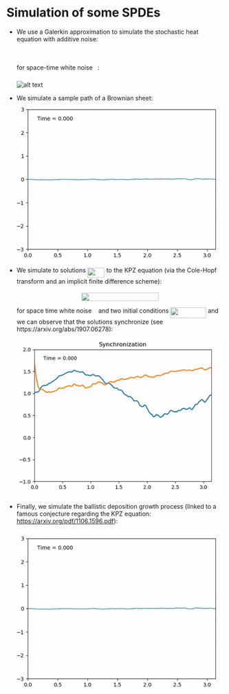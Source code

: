 # Simulation of some SPDEs


- We use a Galerkin approximation to simulate the stochastic heat equation with
  additive noise:
  <p align="center"><img src="/tex/3f3b3e0b508fd688fbee13006e8daad7.svg?invert_in_darkmode&sanitize=true" align=middle width=96.99100785pt height=14.611878599999999pt/></p>
  for space-time white noise <img src="/tex/85e60dfc14844168fd12baa5bfd2517d.svg?invert_in_darkmode&sanitize=true" align=middle width=7.94809454999999pt height=22.831056599999986pt/>:
  
  ![alt text](2d_she.gif)

- We simulate a sample path of a Brownian sheet:
  ![alt text](brownian_sheet.gif)

- We simulate to solutions <img src="/tex/b0084c5cb64e36b653b726facedd2f08.svg?invert_in_darkmode&sanitize=true" align=middle width=40.17511904999999pt height=22.831056599999986pt/> to the KPZ equation (via the Cole-Hopf
  transform and an implicit finite difference scheme):
  <p align="center"><img src="/tex/ed433bc08dfe54743ca512815b07c059.svg?invert_in_darkmode&sanitize=true" align=middle width=180.25673325pt height=18.312383099999998pt/></p>
  for space time white noise <img src="/tex/85e60dfc14844168fd12baa5bfd2517d.svg?invert_in_darkmode&sanitize=true" align=middle width=7.94809454999999pt height=22.831056599999986pt/> and two initial conditions <img src="/tex/14149e7a18f6b1c55af4d61165f677e3.svg?invert_in_darkmode&sanitize=true" align=middle width=83.00631734999999pt height=24.65753399999998pt/>
  and we can observe that the solutions synchronize (see
  https://arxiv.org/abs/1907.06278):

  ![alt text](kpz_synchronization.gif)

- Finally, we simulate the ballistic deposition growth process (linked to a famous
  conjecture regarding the KPZ equation: https://arxiv.org/pdf/1106.1596.pdf):

  ![alt text](brownian_sheet.gif)


